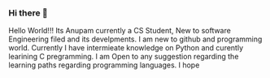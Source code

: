 ### Hi there 👋

<!--
**Anupam00/Anupam00** is a ✨ _special_ ✨ repository because its `README.md` (this file) appears on your GitHub profile.

Here are some ideas to get you started:

- 🔭 I’m currently working on ...
- 🌱 I’m currently learning ...
- 👯 I’m looking to collaborate on ...
- 🤔 I’m looking for help with ...
- 💬 Ask me about ...
- 📫 How to reach me: ...
- 😄 Pronouns: ...
- ⚡ Fun fact: ...
-->
Hello World!!! Its Anupam currently a CS Student, New to software Engineering filed and its develpments. I am new to github and programming world. Currently I have intermieate knowledge on Python and curently learining C pregramming. I am Open to any suggestion regarding the learning paths  regarding programming languages. I hope 
